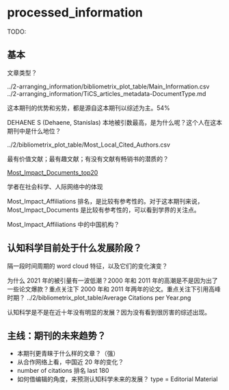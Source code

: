 # processed_information

TODO: 

## 基本

文章类型？

../2-arranging_information/bibliometrix_plot_table/Main_Information.csv
../2-arranging_information/TiCS_articles_metadata-DocumentType.md

这本期刊的优势和劣势，都是源自这本期刊以综述为主。54%

DEHAENE S (Dehaene, Stanislas) 本地被引数最高，是为什么呢？这个人在这本期刊中是什么地位？

../2/bibliometrix_plot_table/Most_Local_Cited_Authors.csv

最有价值文献；最有趣文献；有没有文献有畅销书的潜质的？

[Most_Impact_Documents_top20](../2-arranging_information/Most_Impact_Documents_top20.md)

学者在社会科学、人际网络中的体现

Most_Impact_Affiliations 排名，是比较有参考性的。对于这本期刊来说， Most_Impact_Documents 是比较有参考性的，可以看到学界的关注点。

Most_Impact_Affiliations 中的中国机构？

## 认知科学目前处于什么发展阶段？

隔一段时间周期的 word cloud 特征，以及它们的变化演变？

为什么 2021 年的被引量有一波低潮？2000 年和 2011 年的高潮是不是因为出了一些论文爆款？重点关注下 2000 年和 2011 年两年的论文。重点关注下引用高峰时期？
  ../2/bibliometrix_plot_table/Average Citations per Year.png

认知科学是不是在近十年没有明显的发展？因为没有看到很厉害的综述出现。

## 主线：期刊的未来趋势？

- 本期刊更青睐于什么样的文章？（强）
- 从合作网络上看，中国近 20 年的变化？
- number of citations 排名 last 180
- 如何借编辑的角度，来预测认知科学未来的发展？ type = Editorial Material
